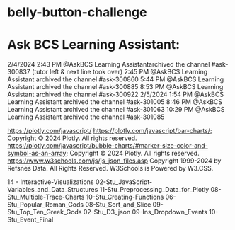 # belly-button-challenge

# Ask BCS Learning Assistant: 
2/4/2024
2:43 PM @AskBCS Learning Assistantarchived the channel #ask-300837 (tutor left & next line took over)
2:45 PM @AskBCS Learning Assistant archived the channel #ask-300860
5:44 PM @AskBCS Learning Assistant archived the channel #ask-300885
8:53 PM @AskBCS Learning Assistant archived the channel #ask-300922
2/5/2024
1:54 PM @AskBCS Learning Assistant archived the channel #ask-301005
8:46 PM @AskBCS Learning Assistant archived the channel #ask-301063
10:29 PM @AskBCS Learning Assistant archived the channel #ask-301085

https://plotly.com/javascript/
https://plotly.com/javascript/bar-charts/; Copyright © 2024 Plotly. All rights reserved.
https://plotly.com/javascript/bubble-charts/#marker-size-color-and-symbol-as-an-array; Copyright © 2024 Plotly. All rights reserved.
https://www.w3schools.com/js/js_json_files.asp Copyright 1999-2024 by Refsnes Data. All Rights Reserved. W3Schools is Powered by W3.CSS.


14 - Interactive-Visualizations
    02-Stu_JavaScript-Variables_and_Data_Structures
    11-Stu_Preprocessing_Data_for_Plotly
    08-Stu_Multiple-Trace-Charts
    10-Stu_Creating-Functions
    06-Stu_Popular_Roman_Gods
    08-Stu_Sort_and_Slice
    09-Stu_Top_Ten_Greek_Gods
    02-Stu_D3_json
    09-Ins_Dropdown_Events
    10-Stu_Event_Final